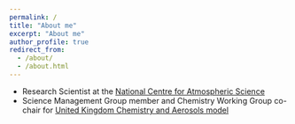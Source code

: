 ```yaml
---
permalink: /
title: "About me"
excerpt: "About me"
author_profile: true
redirect_from: 
  - /about/
  - /about.html
---
```


* Research Scientist at the [National Centre for Atmospheric Science](https://www.ncas.ac.uk "NCAS")
* Science Management Group member and Chemistry Working Group co-chair for [United Kingdom Chemistry and Aerosols model](http://www.ukca.ac.uk "NCAS")